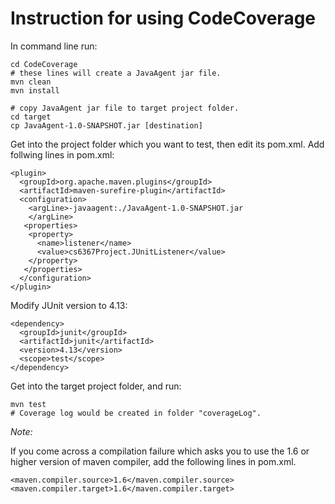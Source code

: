 <h1>Instruction for using CodeCoverage</h1>

In command line run:
```
cd CodeCoverage
# these lines will create a JavaAgent jar file.
mvn clean 
mvn install
```
```
# copy JavaAgent jar file to target project folder.
cd target
cp JavaAgent-1.0-SNAPSHOT.jar [destination]
```

Get into the project folder which you want to test, then edit its pom.xml.
Add follwing lines in pom.xml:

```
<plugin>
  <groupId>org.apache.maven.plugins</groupId>
  <artifactId>maven-surefire-plugin</artifactId>
  <configuration>
    <argLine>-javaagent:./JavaAgent-1.0-SNAPSHOT.jar
    </argLine>
   <properties>
    <property>
      <name>listener</name>
      <value>cs6367Project.JUnitListener</value>
    </property>
   </properties>
  </configuration>
</plugin>
```
Modify JUnit version to 4.13:
```
<dependency>
  <groupId>junit</groupId>
  <artifactId>junit</artifactId>
  <version>4.13</version>
  <scope>test</scope>
</dependency>
```
Get into the target project folder, and run:
```
mvn test
# Coverage log would be created in folder "coverageLog".
```

*Note:*

If you come across a compilation failure which asks you to use the 1.6 or higher version of maven compiler, add the 
following lines in pom.xml.

    <maven.compiler.source>1.6</maven.compiler.source>
    <maven.compiler.target>1.6</maven.compiler.target>
